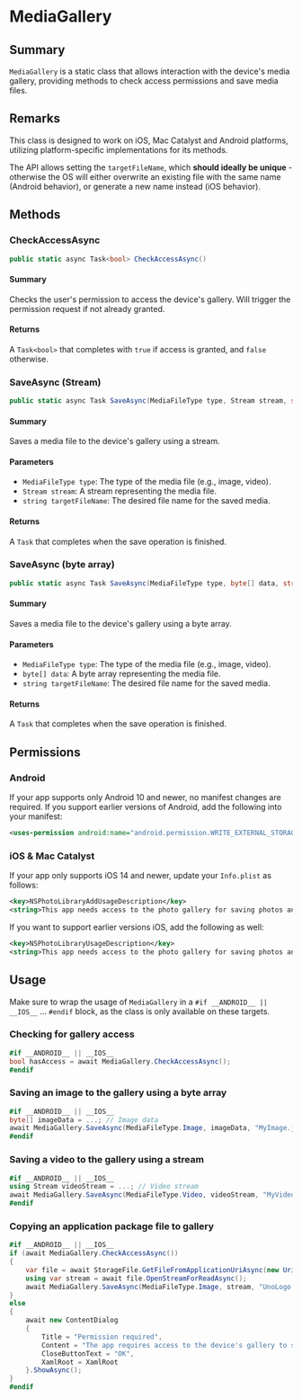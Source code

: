 # MediaGallery

## Summary

`MediaGallery` is a static class that allows interaction with the device's media gallery, providing methods to check access permissions and save media files.

## Remarks

This class is designed to work on iOS, Mac Catalyst and Android platforms, utilizing platform-specific implementations for its methods.

The API allows setting the `targetFileName`, which **should ideally be unique** - otherwise the OS will either overwrite an existing file with the same name (Android behavior), or generate a new name instead (iOS behavior).

## Methods

### CheckAccessAsync

```csharp
public static async Task<bool> CheckAccessAsync()
```

#### Summary

Checks the user's permission to access the device's gallery. Will trigger the permission request if not already granted.

#### Returns

A `Task<bool>` that completes with `true` if access is granted, and `false` otherwise.

### SaveAsync (Stream)

```csharp
public static async Task SaveAsync(MediaFileType type, Stream stream, string targetFileName)
```

#### Summary

Saves a media file to the device's gallery using a stream.

#### Parameters

- `MediaFileType type`: The type of the media file (e.g., image, video).
- `Stream stream`: A stream representing the media file.
- `string targetFileName`: The desired file name for the saved media.

#### Returns

A `Task` that completes when the save operation is finished.

### SaveAsync (byte array)

```csharp
public static async Task SaveAsync(MediaFileType type, byte[] data, string targetFileName)
```

#### Summary

Saves a media file to the device's gallery using a byte array.

#### Parameters

- `MediaFileType type`: The type of the media file (e.g., image, video).
- `byte[] data`: A byte array representing the media file.
- `string targetFileName`: The desired file name for the saved media.

#### Returns

A `Task` that completes when the save operation is finished.

## Permissions

### Android

If your app supports only Android 10 and newer, no manifest changes are required. If you support earlier versions of Android, add the following into your manifest:

```xml
<uses-permission android:name="android.permission.WRITE_EXTERNAL_STORAGE" />
```

### iOS & Mac Catalyst

If your app only supports iOS 14 and newer, update your `Info.plist` as follows:

```xml
<key>NSPhotoLibraryAddUsageDescription</key>
<string>This app needs access to the photo gallery for saving photos and videos</string>
```

If you want to support earlier versions iOS, add the following as well:

```xml
<key>NSPhotoLibraryUsageDescription</key>
<string>This app needs access to the photo gallery for saving photos and videos</string>
```

## Usage

Make sure to wrap the usage of `MediaGallery` in a `#if __ANDROID__ || __IOS__` ... `#endif` block, as the class is only available on these targets.

### Checking for gallery access

```csharp
#if __ANDROID__ || __IOS__
bool hasAccess = await MediaGallery.CheckAccessAsync();
#endif
```

### Saving an image to the gallery using a byte array

```csharp
#if __ANDROID__ || __IOS__
byte[] imageData = ...; // Image data
await MediaGallery.SaveAsync(MediaFileType.Image, imageData, "MyImage.jpg");
#endif
```

### Saving a video to the gallery using a stream

```csharp
#if __ANDROID__ || __IOS__
using Stream videoStream = ...; // Video stream
await MediaGallery.SaveAsync(MediaFileType.Video, videoStream, "MyVideo.mp4");
#endif
```

### Copying an application package file to gallery

```csharp
#if __ANDROID__ || __IOS__
if (await MediaGallery.CheckAccessAsync())
{
	var file = await StorageFile.GetFileFromApplicationUriAsync(new Uri("ms-appx:///Assets/UnoLogo.png", UriKind.Absolute));
	using var stream = await file.OpenStreamForReadAsync();
	await MediaGallery.SaveAsync(MediaFileType.Image, stream, "UnoLogo.png");
}
else
{
	await new ContentDialog
	{
		Title = "Permission required",
		Content = "The app requires access to the device's gallery to save the image.",
		CloseButtonText = "OK",
		XamlRoot = XamlRoot
	}.ShowAsync();
}
#endif
```